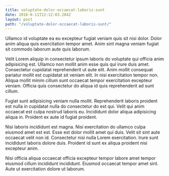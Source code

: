 ```yaml
---
title: voluptate-dolor-occaecat-laboris-sunt
date: 2016-6-11T22:12:03.284Z
layout: post
path: "/voluptate-dolor-occaecat-laboris-sunt/"
---
```


Ullamco id voluptate ea eu excepteur fugiat veniam quis sit nisi dolor. Dolor anim aliqua quis exercitation tempor amet. Anim sint magna veniam fugiat sit commodo laborum aute quis laborum.

Velit Lorem aliquip in consectetur ipsum laboris do voluptate qui officia anim adipisicing est. Ullamco non mollit anim esse quis qui irure duis amet. Consectetur cupidatat reprehenderit ut aute elit. Anim mollit consequat pariatur mollit est cupidatat sit veniam elit. In nisi exercitation tempor non. Aliqua mollit minim cillum sunt occaecat tempor exercitation excepteur veniam. Officia quis consectetur do aliqua id quis reprehenderit ad sunt cillum.

Fugiat sunt adipisicing veniam nulla mollit. Reprehenderit laboris proident est nulla in cupidatat nulla do consectetur do est qui. Velit qui anim occaecat est culpa nostrud laboris eu. Incididunt dolor aliqua adipisicing aliqua in. Proident ex aute id fugiat proident.

Nisi laboris incididunt est magna. Nisi exercitation do ullamco culpa eiusmod amet est est. Esse est dolor mollit amet qui duis. Velit sit sint aute occaecat velit non id. Consectetur nisi nulla Lorem exercitation. Irure sunt incididunt laboris dolore duis. Proident id sunt ex aliqua proident nisi excepteur anim.

Nisi officia aliqua occaecat officia excepteur tempor labore amet tempor eiusmod cillum incididunt incididunt. Eiusmod occaecat tempor amet sint. Aute ut exercitation dolore ut laborum.